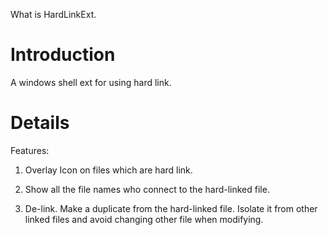 What is HardLinkExt.

# Introduction #

A windows shell ext for using hard link.

# Details #

Features:

1. Overlay Icon on files which are hard link.

2. Show all the file names who connect to the hard-linked file.

3. De-link. Make a duplicate from the hard-linked file. Isolate it from other linked files and avoid changing other file when modifying.